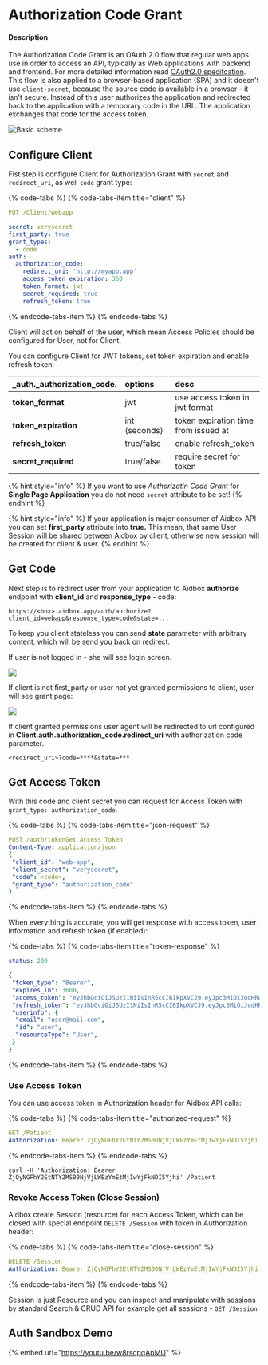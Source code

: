 # Authorization Code Grant

#### Description

The Authorization Code Grant is an OAuth 2.0 flow that regular web apps use in order to access an API, typically as Web applications with backend and frontend. For more detailed information read [OAuth2.0 specifcation](https://tools.ietf.org/html/rfc6749#section-4.1). This flow is also applied to a browser-based application \(SPA\) and it doesn't use `client-secret`, because the source code is available in a browser - it isn't secure. Instead of this user authorizes the application and redirected back to the application with a temporary code in the URL. The application exchanges that code for the access token.

![Basic scheme](../.gitbook/assets/untitled-diagram-page-3.svg)

## Configure Client

Fist step is configure Client for Authorization Grant with `secret` and `redirect_uri`, as well `code` grant type:

{% code-tabs %}
{% code-tabs-item title="client" %}
```yaml
PUT /Client/webapp

secret: verysecret
first_party: true
grant_types:
  - code
auth:
  authorization_code:
    redirect_uri: 'http://myapp.app'
    access_token_expiration: 360
    token_format: jwt
    secret_required: true
    refresh_token: true
```
{% endcode-tabs-item %}
{% endcode-tabs %}

Client will act on behalf of the user,  which mean Access Policies should be configured for User, not for Client. 

You can configure Client for JWT tokens,  set token expiration and enable refresh token:

| _auth._authorization\_code. | options | desc |
| :--- | :--- | :--- |
| **token\_format** | jwt | use access token in jwt format |
| **token\_expiration** | int \(seconds\) | token expiration time from issued at |
| **refresh\_token** | true/false | enable refresh\_token |
| **secret\_required** | true/false | require secret for token |

{% hint style="info" %}
If you want to use _Authorizatin Code Grant_ for **Single Page Application** you do not need `secret` attribute to be set!
{% endhint %}

{% hint style="info" %}
If your application is major consumer of Aidbox API you can set **first\_party** attribute into **true.** This mean, that same User Session will be shared between Aidbox by client,  otherwise new session will be created for client & user.
{% endhint %}

## Get Code

Next step is to redirect user from your application to Aidbox **authorize** endpoint with **client\_id** and **response\_type** - code:

```text
https://<box>.aidbox.app/auth/authorize?client_id=webapp&response_type=code&state=...
```

To keep you client stateless you can send **state** parameter with arbitrary content, which will be send you back on redirect.

If user is not logged in - she will see login screen.

![](../.gitbook/assets/image%20%282%29.png)

If client is not first\_party or user not yet granted permissions to client, user will see grant page:

![](../.gitbook/assets/image%20%281%29.png)

If client granted permissions user agent will be redirected to url configured in **Client.auth.authorization\_code.redirect\_uri** with authorization code parameter.

```text
<redirect_uri>?code=****&state=***
```

## Get Access Token

With this code and client secret you can request for  Access Token with `grant_type: authorization_code`.

{% code-tabs %}
{% code-tabs-item title="json-request" %}
```yaml
POST /auth/tokenGet Access Token
Content-Type: application/json
{
 "client_id": "web-app",
 "client_secret": "verysecret",
 "code": <code>,
 "grant_type": "authorization_code"
}
```
{% endcode-tabs-item %}
{% endcode-tabs %}

When everything is accurate, you will get response with access token, user information and refresh token \(if enabled\):

{% code-tabs %}
{% code-tabs-item title="token-response" %}
```yaml
status: 200

{
 "token_type": "Bearer",
 "expires_in": 3600,
 "access_token": "eyJhbGciOiJSUzI1NiIsInR5cCI6IkpXVCJ9.eyJpc3MiOiJodHRwOi8vbG9jYWxob3N0OjgwODEiLCJzdWIiOiJ1c2VyIiwiaWF0IjoxNTU0NDczOTk3LCJqdGkiOiI0ZWUwZDY2MS0wZjEyLTRlZmItOTBiOS1jY2RmMzhlMDhkM2QiLCJhdWQiOiJodHRwOi8vcmVzb3VyY2Uuc2VydmVyLmNvbSIsImV4cCI6MTU1NDQ3NzU5N30.lCdwkqzFWOe4IcXPC1dIB8v7aoZdJ0fBoIKlzCRFBgv4YndSJxGoJOvIPq2rGMQl7KG8uxGU0jkUVlKxOtD8YA",
 "refresh_token": "eyJhbGciOiJSUzI1NiIsInR5cCI6IkpXVCJ9.eyJpc3MiOiJodHRwOi8vbG9jYWxob3N0OjgwODEiLCJzdWIiOiJwYXNzd29yZC1jbGllbnQiLCJqdGkiOiI0ZWUwZDY2MS0wZjEyLTRlZmItOTBiOS1jY2RmMzhlMDhkM2QiLCJ0eXAiOiJyZWZyZXNoIn0.XWHYpw0DysrqQqMNhqTPSdNamBM4ZDUAgh_VupSa7rkzdJ3uZXqesoAo_5y1naJZ31S92-DjPKtPEAyD_8PloA",
 "userinfo": {
  "email": "user@mail.com",
  "id": "user",
  "resourceType": "User",
 }
}
```
{% endcode-tabs-item %}
{% endcode-tabs %}

### Use Access Token

You can use access token in Authorization header for Aidbox API calls:

{% code-tabs %}
{% code-tabs-item title="authorized-request" %}
```yaml
GET /Patient
Authorization: Bearer ZjQyNGFhY2EtNTY2MS00NjVjLWEzYmEtMjIwYjFkNDI5Yjhi
```
{% endcode-tabs-item %}
{% endcode-tabs %}

```text
curl -H 'Authorization: Bearer ZjQyNGFhY2EtNTY2MS00NjVjLWEzYmEtMjIwYjFkNDI5Yjhi' /Patient
```

### Revoke Access Token \(Close Session\)

Aidbox create  Session \(resource\) for each Access Token, which can be closed with special endpoint `DELETE /Session` with token in Authorization header:

{% code-tabs %}
{% code-tabs-item title="close-session" %}
```yaml
DELETE /Session
Authorization: Bearer ZjQyNGFhY2EtNTY2MS00NjVjLWEzYmEtMjIwYjFkNDI5Yjhi
```
{% endcode-tabs-item %}
{% endcode-tabs %}

Session is just Resource and you can inspect and manipulate with sessions by standard Search & CRUD API for example get all sessions - `GET /Session`

## Auth Sandbox Demo

{% embed url="https://youtu.be/w8rscpqApMU" %}



